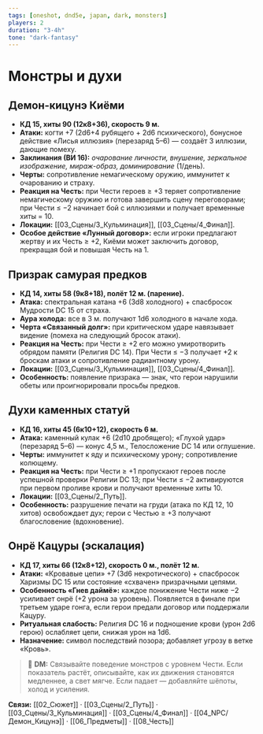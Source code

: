 ```yaml
---
tags: [oneshot, dnd5e, japan, dark, monsters]
players: 2
duration: "3-4h"
tone: "dark-fantasy"
---
```


# Монстры и духи

## Демон-кицунэ Киёми
- **КД 15, хиты 90 (12к8+36), скорость 9 м.**
- **Атаки:** когти +7 (2d6+4 рубящего + 2d6 психического), бонусное действие «Лисья иллюзия» (перезаряд 5–6) — создаёт 3 иллюзии, дающие помеху.
- **Заклинания (ВИ 16):** *очарование личности, внушение, зеркальное изображение, мираж-образ, доминирование* (1/день).
- **Черты:** сопротивление немагическому оружию, иммунитет к очарованию и страху.
- **Реакция на Честь:** при Чести героев ≥ +3 теряет сопротивление немагическому оружию и готова завершить сцену переговорами; при Чести ≤ −2 начинает бой с иллюзиями и получает временные хиты = 10.
- **Локации:** [[03_Сцены/3_Кульминация]], [[03_Сцены/4_Финал]].
- **Особое действие «Лунный договор»:** если игроки предлагают жертву и их Честь ≥ +2, Киёми может заключить договор, прекращая бой и повышая Честь на 1.

## Призрак самурая предков
- **КД 14, хиты 58 (9к8+18), полёт 12 м. (парение).**
- **Атака:** спектральная катана +6 (3d8 холодного) + спасбросок Мудрости DC 15 от страха.
- **Аура холода:** все в 3 м. получают 1d6 холодного в начале хода.
- **Черта «Связанный долг»:** при критическом ударе навязывает видение (помеха на следующий бросок атаки).
- **Реакция на Честь:** при Чести ≥ +2 его можно умиротворить обрядом памяти (Религия DC 14). При Чести ≤ −3 получает +2 к броскам атаки и сопротивление радиантному урону.
- **Локации:** [[03_Сцены/3_Кульминация]], [[03_Сцены/4_Финал]].
- **Особенность:** появление призрака — знак, что герои нарушили обеты или проигнорировали просьбы предков.

## Духи каменных статуй
- **КД 16, хиты 45 (6к10+12), скорость 6 м.**
- **Атака:** каменный кулак +6 (2d10 дробящего); «Глухой удар» (перезаряд 5–6) — конус 4,5 м., Телосложение DC 14 или оглушение.
- **Черты:** иммунитет к яду и психическому урону; сопротивление колющему.
- **Реакция на Честь:** при Чести ≥ +1 пропускают героев после успешной проверки Религии DC 13; при Чести ≤ −2 активируются при первом проливе крови и получают временные хиты 10.
- **Локации:** [[03_Сцены/2_Путь]].
- **Особенность:** разрушение печати на груди (атака по КД 12, 10 хитов) освобождает дух; герои с Честью ≥ +3 получают благословение (вдохновение).

## Онрё Кацуры (эскалация)
- **КД 17, хиты 66 (12к8+12), скорость 0 м., полёт 12 м.**
- **Атаки:** «Кровавые цепи» +7 (3d6 некротического) + спасбросок Харизмы DC 15 или состояние «схвачен» призрачными цепями.
- **Особенность «Гнев даймё»:** каждое понижение Чести ниже −2 усиливает онрё (+2 урона за уровень). Появляется в финале при третьем ударе гонга, если герои предали договор или поддержали Кацуру.
- **Ритуальная слабость:** Религия DC 16 и подношение крови (урон 2d6 герою) ослабляет цепи, снижая урон на 1d6.
- **Назначение:** символ последствий позора; добавляет угрозу в ветке «Кровь».

> 💬 **DM:** Связывайте поведение монстров с уровнем Чести. Если показатель растёт, описывайте, как их движения становятся медленнее, а свет мягче. Если падает — добавляйте шёпоты, холод и усиления.

**Связи:** [[02_Сюжет]] · [[03_Сцены/2_Путь]] · [[03_Сцены/3_Кульминация]] · [[03_Сцены/4_Финал]] · [[04_NPC/Демон_Кицунэ]] · [[06_Предметы]] · [[08_Честь]]
